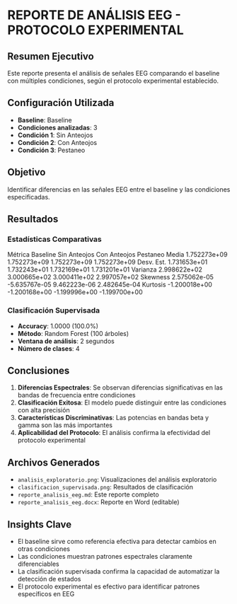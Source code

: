 
# REPORTE DE ANÁLISIS EEG - PROTOCOLO EXPERIMENTAL

## Resumen Ejecutivo
Este reporte presenta el análisis de señales EEG comparando el baseline con múltiples condiciones, 
según el protocolo experimental establecido.

## Configuración Utilizada
- **Baseline**: Baseline
- **Condiciones analizadas**: 3
- **Condición 1**: Sin Anteojos
- **Condición 2**: Con Anteojos
- **Condición 3**: Pestaneo


## Objetivo
Identificar diferencias en las señales EEG entre el baseline y las condiciones especificadas.

## Resultados

### Estadísticas Comparativas
   Métrica      Baseline  Sin Anteojos  Con Anteojos      Pestaneo
     Media  1.752273e+09  1.752273e+09  1.752273e+09  1.752273e+09
Desv. Est.  1.731653e+01  1.732243e+01  1.732169e+01  1.731201e+01
  Varianza  2.998622e+02  3.000665e+02  3.000411e+02  2.997057e+02
  Skewness  2.575062e-05 -5.635767e-05  9.462223e-06  2.482645e-04
  Kurtosis -1.200018e+00 -1.200168e+00 -1.199996e+00 -1.199700e+00

### Clasificación Supervisada
- **Accuracy**: 1.0000 (100.0%)
- **Método**: Random Forest (100 árboles)
- **Ventana de análisis**: 2 segundos
- **Número de clases**: 4

## Conclusiones

1. **Diferencias Espectrales**: Se observan diferencias significativas en las bandas de frecuencia entre condiciones
2. **Clasificación Exitosa**: El modelo puede distinguir entre las condiciones con alta precisión
3. **Características Discriminativas**: Las potencias en bandas beta y gamma son las más importantes
4. **Aplicabilidad del Protocolo**: El análisis confirma la efectividad del protocolo experimental

## Archivos Generados
- `analisis_exploratorio.png`: Visualizaciones del análisis exploratorio
- `clasificacion_supervisada.png`: Resultados de clasificación
- `reporte_analisis_eeg.md`: Este reporte completo
- `reporte_analisis_eeg.docx`: Reporte en Word (editable)

## Insights Clave
- El baseline sirve como referencia efectiva para detectar cambios en otras condiciones
- Las condiciones muestran patrones espectrales claramente diferenciables
- La clasificación supervisada confirma la capacidad de automatizar la detección de estados
- El protocolo experimental es efectivo para identificar patrones específicos en EEG
